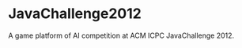 JavaChallenge2012
=================

A game platform of AI competition at ACM ICPC JavaChallenge 2012.
